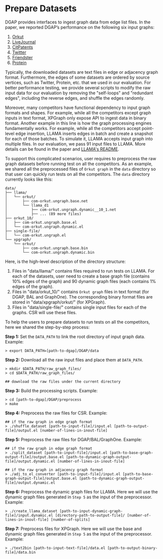 # Prepare Datasets

DGAP provides interfaces to ingest graph data from edge list files. In the paper, we reported DGAP’s performance on the following six input graphs:
1. [Orkut](https://snap.stanford.edu/data/com-Orkut.html)
2. [LiveJournal](https://snap.stanford.edu/data/soc-LiveJournal1.html)
3. [CitPatents](https://snap.stanford.edu/data/cit-Patents.html)
4. [Twitter](https://github.com/ANLAB-KAIST/traces/releases/tag/twitter_rv.net)
5. [Friendster](https://snap.stanford.edu/data/com-Friendster.html)
6. [Protein](https://www.dropbox.com/scl/fi/kx883cz7d5w8p8n346nr0/protein.adj?dl=0&rlkey=6voyszorfex9lrb2edja4w65y)

Typically, the downloaded datasets are text files in edge or adjacency graph format.
Furthermore, the edges of some datasets are ordered by source vertices, such as Twitter, Protein, etc. that we used in our evaluation.
For better performance testing, we provide several scripts to modify the raw input data for our evaluation by removing the "self-loops" and "redundant edges", including the reverse edges, and shuffle the edges randomly.

[//]: # (Moreover, many competitors expect graphs into different formats as well.)
Moreover, many competitors have functional dependency to input graph formats and shapes.
For example, while all the competitors except graph inputs in text format, XPGraph only expose API to ingest data in binary format.
Another example in this line is how the graph processing engines fundamentally works. For example, while all the competitors accept point-level edge insertion, LLAMA inserts edges in batch and create a snapshot for each of those batches.
To simulate it, LLAMA accepts input graph into multiple files. In our evaluation, we pass 91 input files to LLAMA. More details can be found in the paper and [LLAMA's README](https://github.com/DIR-LAB/DGAP/tree/main/llama).

To support this complicated scenarios, user requires to preprocess the raw graph datasets before running test on all the competitors.
As an example, we shared all the preprocessed files of `Orkut graph` in the `data` directory so that user can quickly run tests on all the competitors.
The `data` directory currently looks like this:

[//]: # (We also left the empty directories so that user can fill them with the preprocessing scripts that we provided in [preprocess directory]&#40;https://github.com/DIR-LAB/DGAP/tree/main/preprocess&#41;.)

```
data/
├── llama/
│   └── orkut/
│       ├── com-orkut.ungraph.base.net
│       └── llama_d1
│           ├── com-orkut.ungraph.dynamic__10_1.net
│           ├── ... (89 more files)
├── orkut_10/
│   ├── com-orkut.ungraph.base.el
│   └── com-orkut.ungraph.dynamic.el
├── single-file/
│   └── com-orkut.ungraph.el
└── xpgraph/
    └── orkut/
        ├── com-orkut.ungraph.base.bin
        └── com-orkut.ungraph.dynamic.bin
```

Here, is the high-level description of the directory structure:
1. Files in "data/llama/" contains files required to run tests on LLAMA. For each of the datasets, user need to create a base graph file (contains 10% edges of the graph) and 90 dynamic graph files (each contains 1% edges of the graph).
2. Files in "data/orkut_10/" contains `Orkut graph` files in text format (for DGAP, BAL and GraphOne). The corresponding binary format files are stored in "data/xpgraph/orkut/" (for XPGraph).
3. Files in "data/single-file/" contains single input files for each of the graphs. CSR will use these files.

To help the users to prepare datasets to run tests on all the competitors, here we shared the step-by-step process:

**Step 1:** Set the `DATA_PATH` to link the root directory of input graph data. Example:
```
> export DATA_PATH=[path-to-dgap]/DGAP/data
```

**Step 2:** Download all the raw input files and place them at `DATA_PATH`.

```
> mkdir $DATA_PATH/raw_graph_files/
> cd $DATA_PATH/raw_graph_files/

## download the raw files under the current directory
```

**Step 3:** Build the processing scripts. Example:

```
> cd [path-to-dgap]/DGAP/preprocess
> make
```

**Step 4:** Preprocess the raw files for CSR. Example:

```
## if the raw graph in edge graph format
> ./shuffle_dataset [path-to-input-file]/input.el [path-to-output-file]/output.el [number-of-lines-in-inout-file]
```

**Step 5:** Preprocess the raw files for DGAP/BAL/GraphOne. Example:

```
## if the raw graph in edge graph format
> ./split_dataset [path-to-input-file]/input.el [path-to-base-graph-output-file]/output.base.el [path-to-dynamic-graph-output-file]/output.dynamic.el [number-of-lines-in-inout-file]

## if the raw graph in adjacency graph format
> ./adj_to_el_converter [path-to-input-file]/input.el [path-to-base-graph-output-file]/output.base.el [path-to-dynamic-graph-output-file]/output.dynamic.el
```

**Step 6:** Preprocess the dynamic graph files for LLAMA. Here we will use the dynamic graph files generated in `Step 5` as the input of the preprocessor. Example:

```
> ./create_llama_dataset [path-to-input-dynamic-graph-file]/input.dynamic.el [directory-path-to-output-file]/ [number-of-lines-in-inout-file] [number-of-splits]
```

**Step 7:** Preprocess files for XPGraph. Here we will use the base and dynamic graph files generated in `Step 5` as the input of the preprocessor. Example:

```
> ./text2bin [path-to-input-text-file]/data.el [path-to-output-binary-file]/data.bin
```


[//]: # (```)
[//]: # (data/)
[//]: # (├── cit-Patents_10)
[//]: # (├── live-journal_10)
[//]: # (├── llama)
[//]: # (│   ├── citation)
[//]: # (│   │   └── llama_d1)
[//]: # (│   ├── friend)
[//]: # (│   │   └── llama_d1)
[//]: # (│   ├── livej)
[//]: # (│   │   ├── llama_d1)
[//]: # (│   ├── orkut)
[//]: # (│   │   ├── com-orkut.ungraph.base.net)
[//]: # (│   │   └── llama_d1)
[//]: # (│   │       ├── com-orkut.ungraph.dynamic__10_1.net)
[//]: # (│   │       ├── ... &#40;89 more files&#41;)
[//]: # (│   ├── protein)
[//]: # (│   │   └── llama_d1)
[//]: # (│   └── twitter_10)
[//]: # (│       └── llama_d1)
[//]: # (├── orkut_10)
[//]: # (│   ├── com-orkut.ungraph.base.el)
[//]: # (│   └── com-orkut.ungraph.dynamic.el)
[//]: # (├── single-file)
[//]: # (│   ├── com-orkut.ungraph.el)
[//]: # (└── xpgraph)
[//]: # (    ├── citation)
[//]: # (    ├── friend)
[//]: # (    ├── livej)
[//]: # (    ├── orkut)
[//]: # (    │   ├── com-orkut.ungraph.base.bin)
[//]: # (    │   └── com-orkut.ungraph.dynamic.bin)
[//]: # (    ├── protein)
[//]: # (    └── twitter)
[//]: # (```)